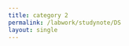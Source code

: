 ```yaml
---
title: category 2
permalink: /labwork/studynote/DS
layout: single
---
```


<!-- - [   D/S  ](#category-2)


## Category 2
Content for Category 2 goes here.
test
test
test -->
